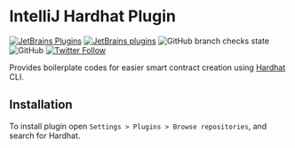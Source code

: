# IntelliJ Hardhat Plugin

[![JetBrains Plugins](https://img.shields.io/jetbrains/plugin/v/18551-hardhat)](https://plugins.jetbrains.com/plugin/18551-hardhat)
[![JetBrains plugins](https://img.shields.io/jetbrains/plugin/d/18551-hardhat)](https://plugins.jetbrains.com/plugin/18551-hardhat)
![GitHub branch checks state](https://img.shields.io/github/checks-status/nekofar/intellij-hardhat/master)
![GitHub](https://img.shields.io/github/license/nekofar/intellij-hardhat)
[![Twitter Follow](https://img.shields.io/twitter/follow/nekofar?style=flat)](https://twitter.com/nekofar)

Provides boilerplate codes for easier smart contract creation using <a href="https://hardhat.org">Hardhat</a> CLI.

## Installation

To install plugin open `Settings > Plugins > Browse repositories`, and search for Hardhat.